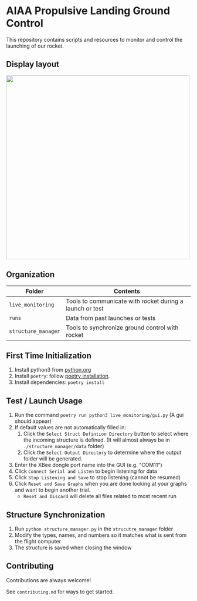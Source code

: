 

# AIAA Propulsive Landing Ground Control

This repository contains scripts and resources to monitor and control the launching of our rocket.

## Display layout

<a href="https://uconnpl.weebly.com/avionics.html">
 <img src="https://user-images.githubusercontent.com/72774655/207448314-8606bf1a-ea82-4008-ab17-d0999dbd2d63.png" height="500px">
</a>

## Organization

 
|Folder|Contents|
|--|--|
|`live_monitoring`|Tools to communicate with rocket during a launch or test|
|`runs`|Data from past launches or tests
|`structure_manager`|Tools to synchronize ground control with rocket 

## First Time Initialization
 1. Install python3 from [python.org](https://www.python.org/downloads/)
 2. Install `poetry`: follow [poetry installation](https://python-poetry.org/docs/#installing-with-the-official-installer).
 3. Install dependencies: `poetry install`

## Test / Launch Usage

 1. Run the command `poetry run python3 live_monitoring/gui.py` (A gui should appear)
 2. If default values are not automatically filled in:
     1. Click the `Select Struct Defintion Directory` button to select where the incoming structure is defined. (It will almost always be in `./structure_manager/data` folder)
     2. Click the `Select Output Directory` to determine where the output folder will be generated.
 3. Enter the XBee dongle port name into the GUI (e.g. "COM11")
 4. Click `Connect Serial and Listen` to begin listening for data
 5. Click `Stop Listening and Save` to stop listening (cannot be resumed)
 6. Click `Reset and Save Graphs` when you are done looking at your graphs and want to begin another trial.
     * `Reset and Discard` will delete all files related to most recent run
  
  ## Structure Synchronization
  
 1. Run `python structure_manager.py` in the `strucutre_manager` folder
 2. Modify the types, names, and numbers so it matches what is sent from the flight computer
 3. The structure is saved when closing the window

## Contributing

Contributions are always welcome!

See `contributing.md` for ways to get started.

